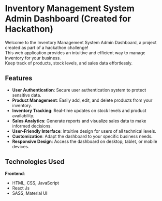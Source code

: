 # Inventory Management System Admin Dashboard (Created for Hackathon)

Welcome to the Inventory Management System Admin Dashboard, a project created as part of a hackathon challenge!  
This web application provides an intuitive and efficient way to manage inventory for your business.  
Keep track of products, stock levels, and sales data effortlessly.

## Features
- __User Authentication__: Secure user authentication system to protect sensitive data.
- __Product Management__: Easily add, edit, and delete products from your inventory.
- __Inventory Tracking__: Real-time updates on stock levels and product availability.
- __Sales Analytics__: Generate reports and visualize sales data to make informed decisions.
- __User-Friendly Interface__: Intuitive design for users of all technical levels.
- __Customization__: Adapt the dashboard to your specific business needs.
- __Responsive Design__: Access the dashboard on desktop, tablet, or mobile devices.

## Technologies Used
__Frontend__:
- HTML, CSS, JavaScript
- React Js
- SASS, Material UI
